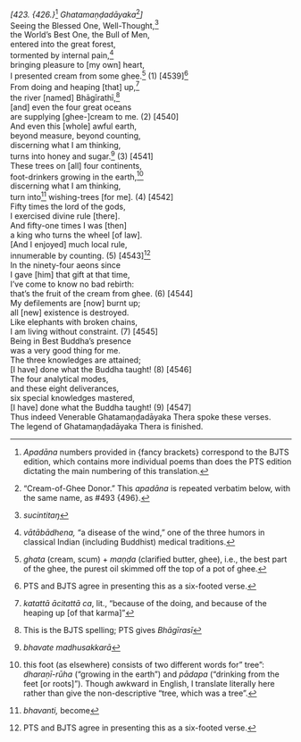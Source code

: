 *\[423. {426.}*[^1] *Ghatamaṇḍadāyaka*[^2]*\]*  
Seeing the Blessed One, Well-Thought,[^3]  
the World’s Best One, the Bull of Men,  
entered into the great forest,  
tormented by internal pain,[^4]  
bringing pleasure to \[my own\] heart,  
I presented cream from some ghee.[^5] (1) \[4539\][^6]  
From doing and heaping \[that\] up,[^7]  
the river \[named\] Bhāgīrathī,[^8]  
\[and\] even the four great oceans  
are supplying \[ghee-\]cream to me. (2) \[4540\]  
And even this \[whole\] awful earth,  
beyond measure, beyond counting,  
discerning what I am thinking,  
turns into honey and sugar.[^9] (3) \[4541\]  
These trees on \[all\] four continents,  
foot-drinkers growing in the earth,[^10]  
discerning what I am thinking,  
turn into[^11] wishing-trees \[for me\]. (4) \[4542\]  
Fifty times the lord of the gods,  
I exercised divine rule \[there\].  
And fifty-one times I was \[then\]  
a king who turns the wheel \[of law\].  
\[And I enjoyed\] much local rule,  
innumerable by counting. (5) \[4543\][^12]  
In the ninety-four aeons since  
I gave \[him\] that gift at that time,  
I’ve come to know no bad rebirth:  
that’s the fruit of the cream from ghee. (6) \[4544\]  
My defilements are \[now\] burnt up;  
all \[new\] existence is destroyed.  
Like elephants with broken chains,  
I am living without constraint. (7) \[4545\]  
Being in Best Buddha’s presence  
was a very good thing for me.  
The three knowledges are attained;  
\[I have\] done what the Buddha taught! (8) \[4546\]  
The four analytical modes,  
and these eight deliverances,  
six special knowledges mastered,  
\[I have\] done what the Buddha taught! (9) \[4547\]  
Thus indeed Venerable Ghatamaṇḍadāyaka Thera spoke these verses.  
The legend of Ghatamaṇḍadāyaka Thera is finished.  
[^1]: *Apadāna* numbers provided in {fancy brackets} correspond to the
    BJTS edition, which contains more individual poems than does the PTS
    edition dictating the main numbering of this translation.  
[^2]: “Cream-of-Ghee Donor.” This *apadāna* is repeated verbatim below,
    with the same name, as \#493 {496}.  
[^3]: *sucintitaŋ*  
[^4]: *vātābādhena,* “a disease of the wind,” one of the three humors in
    classical Indian (including Buddhist) medical traditions.  
[^5]: *ghata* (cream, scum) + *maṇḍa* (clarified butter, ghee), i.e.,
    the best part of the ghee, the purest oil skimmed off the top of a
    pot of ghee.  
[^6]: PTS and BJTS agree in presenting this as a six-footed verse.  
[^7]: *katattā ācitattā ca*, lit., “because of the doing, and because of
    the heaping up \[of that karma\]”  
[^8]: This is the BJTS spelling; PTS gives *Bhāgīrasī*  
[^9]: *bhavate madhusakkarā*  
[^10]: this foot (as elsewhere) consists of two different words for”
    tree”: *dharaṇī-rūha* (“growing in the earth”) and *pādapa*
    (“drinking from the feet \[or roots\]”). Though awkward in English,
    I translate literally here rather than give the non-descriptive
    “tree, which was a tree”.  
[^11]: *bhavanti,* become  
[^12]: PTS and BJTS agree in presenting this as a six-footed verse.
